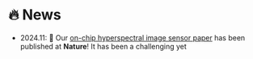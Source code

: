 # 🔥 News
- 2024.11: 🎉 Our [on-chip hyperspectral image sensor paper](https://yuzhezhang-1999.github.io/publications.html) has been published at **Nature**! It has been a challenging yet 